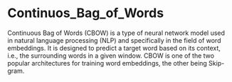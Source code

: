 # Continuos_Bag_of_Words


Continuous Bag of Words (CBOW) is a type of neural network model used in natural language processing (NLP) and specifically in the field of word embeddings. It is designed to predict a target word based on its context, i.e., the surrounding words in a given window. CBOW is one of the two popular architectures for training word embeddings, the other being Skip-gram.


